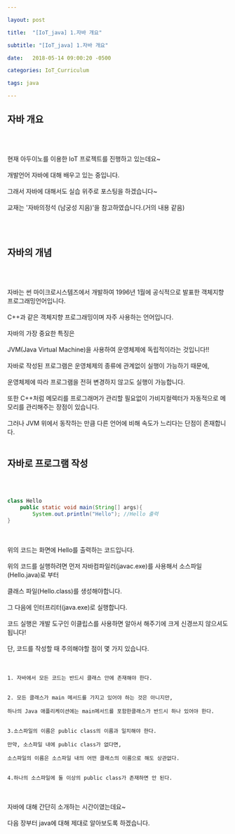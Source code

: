```yaml
---

layout: post

title:  "[IoT_java] 1.자바 개요"

subtitle: "[IoT_java] 1.자바 개요"

date:   2018-05-14 09:00:20 -0500

categories: IoT_Curriculum

tags: java

---
```


## 자바 개요

<br>
<br>

현재 아두이노를 이용한 IoT 프로젝트를 진행하고 있는데요~ 
<br>
<br>
개발언어 자바에 대해 배우고 있는 중입니다.
<br>
<br>
그래서 자바에 대해서도 실습 위주로 포스팅을 하겠습니다~
<br>
<br>
교재는 '자바의정석 (남궁성 지음)'을 참고하였습니다.(거의 내용 같음)

<br>
<br>

## 자바의 개념

<br>
<br>

자바는 썬 마이크로시스템즈에서 개발하여 1996년 1월에 공식적으로 발표한 객체지향 프로그래밍언어입니다.
<br>
<br>
C++과 같은 객체지향 프로그래밍이며 자주 사용하는 언어입니다.
<br>
<br>
자바의 가장 중요한 특징은
<br>
<br>
JVM(Java Virtual Machine)을 사용하여 운영체제에 독립적이라는 것입니다!!
<br>
<br>
자바로 작성된 프로그램은 운영체제의 종류에 관계없이 실행이 가능하기 때문에,
<br>
<br>
운영체제에 따라 프로그램을 전혀 변경하지 않고도 실행이 가능합니다.
<br>
<br>
또한 C++처럼 메모리를 프로그래머가 관리할 필요없이 가비지컬렉터가 자동적으로 메모리를 관리해주는
장점이 있습니다.
<br>
<br>
그러나 JVM 위에서 동작하는 만큼 다른 언어에 비해 속도가 느리다는 단점이 존재합니다.
<br>
<br>

## 자바로 프로그램 작성

<br>
<br>

```java
class Hello
	public static void main(String[] args){
		System.out.println("Hello"); //Hello 출력
}
```

<br>
<br>
위의 코드는 화면에 Hello를 출력하는 코드입니다.
<br>
<br>
위의 코드를 실행하려면 먼저 자바컴파일러(javac.exe)를 사용해서 소스파일(Hello.java)로 부터
<br>
<br>
클래스 파일(Hello.class)를 생성해야합니다.
<br>
<br>
그 다음에 인터프리터(java.exe)로 실행합니다.
<br>
<br>
코드 실행은 개발 도구인 이클립스를 사용하면 알아서 해주기에 크게 신경쓰지 않으셔도 됩니다!
<br>
<br>
단, 코드를 작성할 때 주의해야할 점이 몇 가지 있습니다.
<br>
<br>
<br>

```
1. 자바에서 모든 코드는 반드시 클래스 안에 존재해야 한다.


2. 모든 클래스가 main 메서드를 가지고 있어야 하는 것은 아니지만,

하나의 Java 애플리케이션에는 main메서드를 포함한클래스가 반드시 하나 있어야 한다.


3.소스파일의 이름은 public class의 이름과 일치해야 한다.

만약, 소스파일 내에 public class가 없다면, 

소스파일의 이름은 소스파일 내의 어떤 클래스의 이름으로 해도 상관없다.


4.하나의 소스파일에 둘 이상의 public class가 존재하면 안 된다.
```

<br>
<br>
자바에 대해 간단히 소개하는 시간이였는데요~
<br>
<br>
다음 장부터 java에 대해 제대로 알아보도록 하겠습니다.

